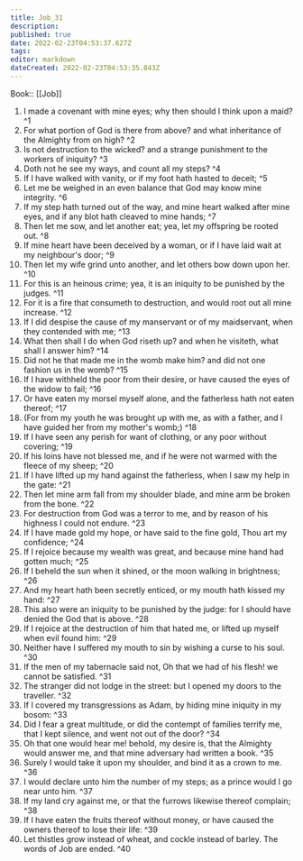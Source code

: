 ```yaml
---
title: Job_31
description: 
published: true
date: 2022-02-23T04:53:37.627Z
tags: 
editor: markdown
dateCreated: 2022-02-23T04:53:35.843Z
---
```


 Book:: [[Job]]
 1. I made a covenant with mine eyes; why then should I think upon a maid? ^1
 2. For what portion of God is there from above? and what inheritance of the Almighty from on high? ^2
 3. Is not destruction to the wicked? and a strange punishment to the workers of iniquity? ^3
 4. Doth not he see my ways, and count all my steps? ^4
 5. If I have walked with vanity, or if my foot hath hasted to deceit; ^5
 6. Let me be weighed in an even balance that God may know mine integrity. ^6
 7. If my step hath turned out of the way, and mine heart walked after mine eyes, and if any blot hath cleaved to mine hands; ^7
 8. Then let me sow, and let another eat; yea, let my offspring be rooted out. ^8
 9. If mine heart have been deceived by a woman, or if I have laid wait at my neighbour's door; ^9
 10. Then let my wife grind unto another, and let others bow down upon her. ^10
 11. For this is an heinous crime; yea, it is an iniquity to be punished by the judges. ^11
 12. For it is a fire that consumeth to destruction, and would root out all mine increase. ^12
 13. If I did despise the cause of my manservant or of my maidservant, when they contended with me; ^13
 14. What then shall I do when God riseth up? and when he visiteth, what shall I answer him? ^14
 15. Did not he that made me in the womb make him? and did not one fashion us in the womb? ^15
 16. If I have withheld the poor from their desire, or have caused the eyes of the widow to fail; ^16
 17. Or have eaten my morsel myself alone, and the fatherless hath not eaten thereof; ^17
 18. (For from my youth he was brought up with me, as with a father, and I have guided her from my mother's womb;) ^18
 19. If I have seen any perish for want of clothing, or any poor without covering; ^19
 20. If his loins have not blessed me, and if he were not warmed with the fleece of my sheep; ^20
 21. If I have lifted up my hand against the fatherless, when I saw my help in the gate: ^21
 22. Then let mine arm fall from my shoulder blade, and mine arm be broken from the bone. ^22
 23. For destruction from God was a terror to me, and by reason of his highness I could not endure. ^23
 24. If I have made gold my hope, or have said to the fine gold, Thou art my confidence; ^24
 25. If I rejoice because my wealth was great, and because mine hand had gotten much; ^25
 26. If I beheld the sun when it shined, or the moon walking in brightness; ^26
 27. And my heart hath been secretly enticed, or my mouth hath kissed my hand: ^27
 28. This also were an iniquity to be punished by the judge: for I should have denied the God that is above. ^28
 29. If I rejoice at the destruction of him that hated me, or lifted up myself when evil found him: ^29
 30. Neither have I suffered my mouth to sin by wishing a curse to his soul. ^30
 31. If the men of my tabernacle said not, Oh that we had of his flesh! we cannot be satisfied. ^31
 32. The stranger did not lodge in the street: but I opened my doors to the traveller. ^32
 33. If I covered my transgressions as Adam, by hiding mine iniquity in my bosom: ^33
 34. Did I fear a great multitude, or did the contempt of families terrify me, that I kept silence, and went not out of the door? ^34
 35. Oh that one would hear me! behold, my desire is, that the Almighty would answer me, and that mine adversary had written a book. ^35
 36. Surely I would take it upon my shoulder, and bind it as a crown to me. ^36
 37. I would declare unto him the number of my steps; as a prince would I go near unto him. ^37
 38. If my land cry against me, or that the furrows likewise thereof complain; ^38
 39. If I have eaten the fruits thereof without money, or have caused the owners thereof to lose their life: ^39
 40. Let thistles grow instead of wheat, and cockle instead of barley. The words of Job are ended. ^40
